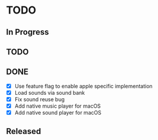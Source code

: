 # TODO

## In Progress

## TODO


## DONE

- [x] Use feature flag to enable apple specific implementation
- [x] Load sounds via sound bank
- [x] Fix sound reuse bug
- [x] Add native music player for macOS
- [x] Add native sound player for macOS

## Released
